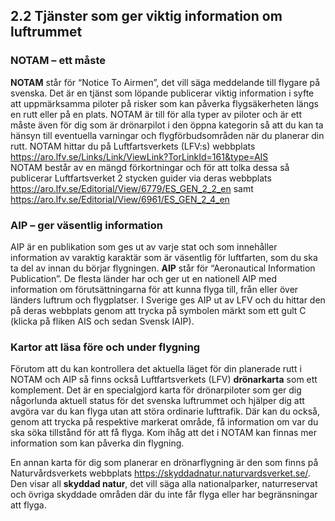 ## 2.2 Tjänster som ger viktig information om luftrummet
### NOTAM – ett måste

**NOTAM** står för “Notice To Airmen”, det vill säga meddelande till flygare på svenska. Det är en tjänst som löpande publicerar viktig information i syfte att uppmärksamma piloter på risker som kan påverka flygsäkerheten längs en rutt eller på en plats. NOTAM är till för alla typer av piloter och är ett måste även för dig som är drönarpilot i den öppna kategorin så att du kan ta hänsyn till eventuella varningar och flygförbudsområden när du planerar din rutt. NOTAM hittar du på Luftfartsverkets (LFV:s) webbplats https://aro.lfv.se/Links/Link/ViewLink?TorLinkId=161&type=AIS  
NOTAM består av en mängd förkortningar och för att tolka dessa så publicerar Luftfartsverket 2 stycken guider via deras webbplats https://aro.lfv.se/Editorial/View/6779/ES_GEN_2_2_en samt https://aro.lfv.se/Editorial/View/6961/ES_GEN_2_4_en

### AIP – ger väsentlig information

AIP är en publikation som ges ut av varje stat och som innehåller information av varaktig karaktär som är väsentlig för luftfarten, som du ska ta del av innan du börjar flygningen. **AIP** står för “Aeronautical Information Publication”. De flesta länder har och ger ut en nationell AIP med information om förutsättningarna för att kunna flyga till, från eller över länders luftrum och flygplatser. I Sverige ges AIP ut av LFV och du hittar den på deras webbplats genom att trycka på symbolen märkt som ett gult C (klicka på fliken AIS och sedan Svensk
IAIP).

### Kartor att läsa före och under flygning

Förutom att du kan kontrollera det aktuella läget för din planerade rutt i NOTAM och AIP så finns också Luftfartsverkets (LFV) **drönarkarta** som ett komplement. Det är en specialgjord karta för drönarpiloter som ger dig någorlunda aktuell status för det svenska luftrummet och hjälper dig att avgöra var du kan flyga utan att störa ordinarie lufttrafik. Där kan du också, genom att trycka på respektive markerat område, få information om var du ska söka tillstånd för att få flyga.
Kom ihåg att det i NOTAM kan finnas mer information som kan påverka din flygning.

En annan karta för dig som planerar en drönarflygning är den som finns på Naturvårdsverkets webbplats https://skyddadnatur.naturvardsverket.se/. Den visar all **skyddad natur**, det vill säga alla nationalparker, naturreservat och övriga skyddade områden där du inte får flyga eller har begränsningar att flyga.
